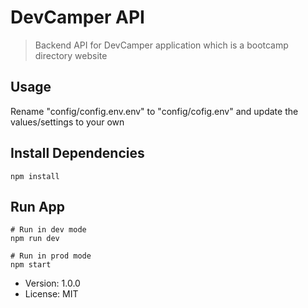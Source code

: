 # DevCamper API 

> Backend API for DevCamper application which is a bootcamp directory website 

## Usage 

Rename "config/config.env.env" to "config/cofig.env" and update the values/settings to your own


## Install Dependencies

```
npm install
```

## Run App

```
# Run in dev mode
npm run dev 

# Run in prod mode
npm start
```

- Version: 1.0.0
- License: MIT

